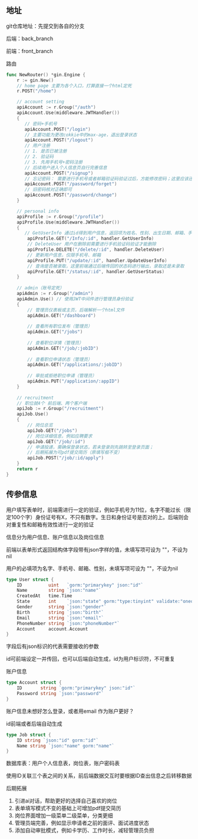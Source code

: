 ## 地址
git仓库地址：先提交到各自的分支

后端：back_branch

前端：front_branch


路由
```go
func NewRouter() *gin.Engine {
    r := gin.New()
    // home page 主要为各个入口，打算直接一个html定死
    r.POST("/home")

    // account setting
    apiAccount := r.Group("/auth")
    apiAccount.Use(middleware.JWTHandler())
    {
       // 密码+手机号
       apiAccount.POST("/login")
       // 主要功能为更改cokkie中的max-age，退出登录状态
       apiAccount.POST("/logout")
       // 用户注册
       // 1. 是否已被注册
       // 2. 验证码
       // 3. 先用手机号+密码注册
       // 后续用户进入个人信息页自行完善信息
       apiAccount.POST("/signup")
       // 忘记密码： 需要进行手机号或者邮箱验证码验证过后，方能修改密码；这里应该还可以分出链接，通过邮箱还是手机号验证码
       apiAccount.POST("/password/forget")
       // 旧密码核对正确即可
       apiAccount.POST("/password/change")
    }

    // personal info
    apiProfile := r.Group("/profile")
    apiProfile.Use(middleware.JWTHandler())
    {
       // GetUserInfo 通过id得到用户信息，返回项为姓名、性别、出生日期、邮箱、手机号
        apiProfile.GET("/Info/:id", handler.GetUserInfo)
        // DeleteUser 用户在删除前需要进行手机验证码验证才能删除
        apiProfile.DELETE("/delete/:id", handler.DeleteUser)
        // 更新用户信息，仅限手机号、邮箱
        apiProfile.PUT("/update/:id", handler.UpdateUserInfo)
        // 查询是否被录取，这里前端通过后端传回的状态码进行输出，录取还是未录取
        apiProfile.GET("/status/:id", handler.GetUserStatus)
    }
    
    // admin（账号定死）
    apiAdmin := r.Group("/admin")
    apiAdmin.Use() // 使用JWT中间件进行管理员身份验证
    {
        // 管理员仪表板或主页，后端解析一个html文件
        apiAdmin.GET("/dashboard")
    
        // 查看所有职位发布（管理员）
        apiAdmin.GET("/jobs")
    
        // 查看职位详情（管理员）
        apiAdmin.GET("/job/:jobID")
    
        // 查看职位申请状态（管理员）
        apiAdmin.GET("/applications/:jobID")
    
        // 审批或拒绝职位申请（管理员）
        apiAdmin.PUT("/application/:appID")
    }
    
    // recruitment
    // 职位就4个 前后端、两个客户端
    apiJob := r.Group("/recruitment")
    apiJob.Use()
    {
        // 岗位总览
        apiJob.GET("/jobs")
        // 岗位详细信息，例如应聘要求
        apiJob.GET("/job/:id")
        // 申请投递，需确保登录状态，若未登录则先跳转至登录页面；
        // 后期拓展为可pdf提交简历（原填写框不变）
        apiJob.POST("/job/:id/apply")
    }
    return r
}
```


## 传参信息
用户填写表单时，前端需进行一定的验证，例如手机号为11位，名字不能过长（限定100个字）身份证号有X，不只有数字。生日和身份证号是否对的上。后端则会对重复性和邮箱有效性进行一定的验证

信息分为用户信息、账户信息以及岗位信息

前端以表单形式返回结构体字段带有json字样的值，未填写项可设为 ""，不设为nil

用户的必填项为名字、手机号、邮箱、性别，未填写项可设为 ""，不设为nil

```go
type User struct {
    ID          uint   `gorm:"primarykey" json:"id"`
    Name        string `json:"name"`
    CreatedAt   time.Time
    State       int    `json:"state" gorm:"type:tinyint" validate:"oneof=0 1"`
    Gender      string `json:"gender"`
    Birth       string `json:"birth"`
    Email       string `json:"email"`
    PhoneNumber string `json:"phoneNumber"`
    Account     account.Account
}   
```

字段后有json标识的代表需要接收的参数

id可前端设定一并传回，也可以后端自动生成，id为用户标识符，不可重复

账户信息

```go
type Account struct {
    ID       string `gorm:"primarykey" json:"id"`
    Password string `json:"password"`
}
```

账户信息未想好怎么登录，或者用email 作为账户更好？

id前端或者后端自动生成

```go
type Job struct {
    ID string `json:"id" gorm:"id"`
    Name string `json:"name" gorm:"name"`
}
```

数据库表：用户个人信息表，岗位表，账户密码表

使用ID关联三个表之间的关系，前后端数据交互时要根据ID查出信息之后转移数据

后期拓展
1. 引进ai对话，帮助更好的选择自己喜欢的岗位
2. 表单填写模式不变的基础上可增加pdf提交简历
3. 岗位界面增加一级菜单二级菜单，分类更细
4. 管理员端完善，例如显示申请者之前的面评、面试进度状态
5. 添加自动审批模式，例如卡学历、工作时长，减轻管理员负担
